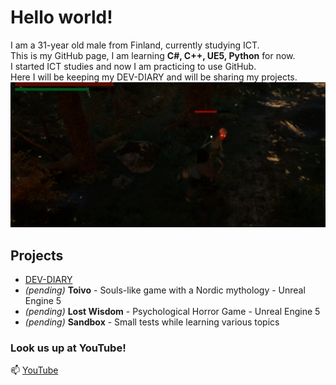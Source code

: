 # Hello world!
I am a 31-year old male from Finland, currently studying ICT.  
This is my GitHub page, I am learning **C#, C++, UE5, Python** for now.  
I started ICT studies and now I am practicing to use GitHub.  
Here I will be keeping my DEV-DIARY and will be sharing my projects.  
![Banner](Toivogit.jpg)

## Projects
- [DEV-DIARY](https://github.com/donde94/DEV-DIARY)
- *(pending)* **Toivo** - Souls-like game with a Nordic mythology - Unreal Engine 5
- *(pending)* **Lost Wisdom** - Psychological Horror Game - Unreal Engine 5
- *(pending)* **Sandbox** - Small tests while learning various topics

### Look us up at YouTube!
📫 [YouTube](https://www.youtube.com/@KorentoInteractive)

<!--
**donde94/donde94** is a ✨ _special_ ✨ repository because its `README.md` (this file) appears on your GitHub profile.

Here are some ideas to get you started:

- 🔭 I’m currently working on ...
- 🌱 I’m currently learning ...
- 👯 I’m looking to collaborate on ...
- 🤔 I’m looking for help with ...
- 💬 Ask me about ...
- 📫 How to reach me: ...
- 😄 Pronouns: ...
- ⚡ Fun fact: ...
-->
